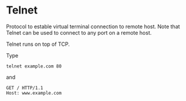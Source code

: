 # Telnet

Protocol to estable virtual terminal connection to remote host. Note that Telnet can be used to connect to any port on a remote host.

Telnet runs on top of TCP.

Type

```
telnet example.com 80
```

and

```
GET / HTTP/1.1
Host: www.example.com
```
